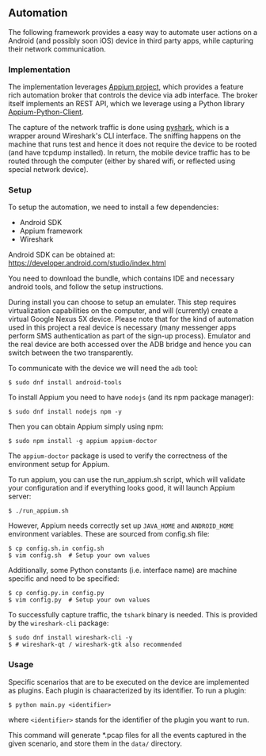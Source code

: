 ## Automation

The following framework provides a easy way to automate user actions on a
Android (and possibly soon iOS) device in third party apps, while capturing
their network communication.

### Implementation

The implementation leverages [Appium project](https://appium.io), which
provides a feature rich automation broker that controls the device via adb
interface. The broker itself implements an REST API, which we leverage using a
Python library [Appium-Python-Client](https://github.com/appium/python-client).

The capture of the network traffic is done using
[pyshark](https://github.com/KimiNewt/pyshark), which is a wrapper around
Wireshark's CLI interface. The sniffing happens on the machine that runs test
and hence it does not require the device to be rooted (and have tcpdump
installed). In return, the mobile device traffic has to be routed through the
computer (either by shared wifi, or reflected using special network device).

### Setup

To setup the automation, we need to install a few dependencies:
* Android SDK
* Appium framework
* Wireshark

Android SDK can be obtained at: https://developer.android.com/studio/index.html

You need to download the bundle, which contains IDE and necessary android
tools, and follow the setup instructions.

During install you can choose to setup an emulater. This step requires
virtualization capabilities on the computer, and will (currently) create a
virtual Google Nexus 5X device. Please note that for the kind of automation
used in this project a real device is necessary (many messenger apps perform
SMS authentication as part of the sign-up process). Emulator and the real
device are both accessed over the ADB bridge and hence you can switch between
the two transparently.

To communicate with the device we will need the `adb` tool:

    $ sudo dnf install android-tools

To install Appium you need to have `nodejs` (and its npm package manager):

    $ sudo dnf install nodejs npm -y

Then you can obtain Appium simply using npm:

    $ sudo npm install -g appium appium-doctor

The `appium-doctor` package is used to verify the correctness of the
environment setup for Appium.

To run appium, you can use the run_appium.sh script, which will validate your
configuration and if everything looks good, it will launch Appium server:

    $ ./run_appium.sh

However, Appium needs correctly set up `JAVA_HOME` and `ANDROID_HOME`
environment variables. These are sourced from config.sh file:

    $ cp config.sh.in config.sh
    $ vim config.sh  # Setup your own values

Additionally, some Python constants (i.e. interface name) are machine specific
and need to be specified:

    $ cp config.py.in config.py
    $ vim config.py  # Setup your own values

To successfully capture traffic, the `tshark` binary is needed. This is
provided by the `wireshark-cli` package:

    $ sudo dnf install wireshark-cli -y
    $ # wireshark-qt / wireshark-gtk also recommended

### Usage

Specific scenarios that are to be executed on the device are implemented as
plugins. Each plugin is chaaracterized by its identifier. To run a plugin:

    $ python main.py <identifier>

where `<identifier>` stands for the identifier of the plugin you want to run.

This command will generate *.pcap files for all the events captured in the
given scenario, and store them in the `data/` directory.
